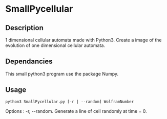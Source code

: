 # SmallPycellular
## Description
1 dimensional cellular automata made with Python3.
Create a image of the evolution of one dimensional cellular automata.

## Dependancies
This small python3 program use the package Numpy.

## Usage

```
python3 SmallPycellular.py [-r | --random] WolframNumber
```

Options :
-r, --random. Generate a line of cell randomly at time = 0.
